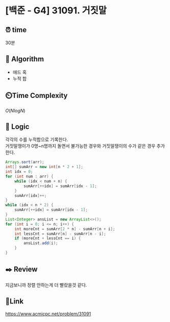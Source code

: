 # [백준 - G4] 31091. 거짓말 

## ⏰ **time**

30분

## :pushpin: **Algorithm**

- 애드 혹
- 누적 합

## ⏲️**Time Complexity**

$O(NlogN)$

## :round_pushpin: **Logic**
각각의 수를 누적합으로 기록한다.  
거짓말쟁이가 0명~n명까지 돌면서 불가능한 경우와 거짓말쟁이의 수가 같은 경우 추가한다.
```java
Arrays.sort(arr);
int[] sumArr = new int[n * 2 + 1];
int idx = 0;
for (int num : arr) {
    while (idx < num + n) {
        sumArr[++idx] = sumArr[idx - 1];
    }
    sumArr[idx]++;
}
while (idx < n * 2) {
    sumArr[++idx] = sumArr[idx - 1];
}
List<Integer> ansList = new ArrayList<>();
for (int i = 0; i <= n; i++) {
    int moreCnt = sumArr[2 * n] - sumArr[n + i];
    int lessCnt = sumArr[n] - sumArr[n - i];
    if (moreCnt + lessCnt == i) {
        ansList.add(i);
    }
}
```
## :black_nib: **Review**
지금보니까 정렬 안하는게 더 빨랐을것 같다.
## 📡**Link**
https://www.acmicpc.net/problem/31091